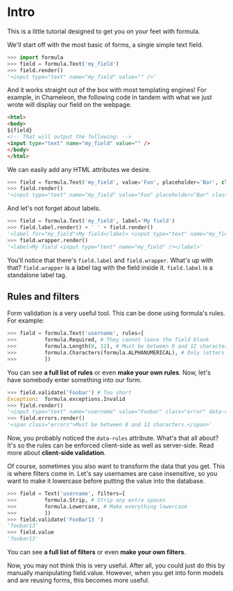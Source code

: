 # Intro

This is a little tutorial designed to get you on your feet with formula.

We'll start off with the most basic of forms, a single simple text field.

```python
>>> import formula
>>> field = formula.Text('my_field')
>>> field.render()
'<input type="text" name="my_field" value="" />'
```

And it works straight out of the box with most templating engines!  For example, in Chameleon, the following code in tandem with what we just wrote will display our field on the webpage.

```html
<html>
<body>
${field}
<!-- That will output the following: -->
<input type="text" name="my_field" value="" />
</body>
</html>
```

We can easily add any HTML attributes we desire.

```python
>>> field = formula.Text('my_field', value='Foo', placeholder='Bar', class=['baz', 'bop'])
>>> field.render()
'<input type="text" name="my_field" value="Foo" placeholder="Bar" class="baz bop" />'
```

And let's not forget about labels.

```python
>>> field = formula.Text('my_field', label='My field')
>>> field.label.render() + ' ' + field.render()
'<label for="my_field">My field</label> <input type="text" name="my_field" id="my_field" />'
>>> field.wrapper.render()
'<label>My field <input type="text" name="my_field" /></label>'
```

You'll notice that there's `field.label` and `field.wrapper`.  What's up with that?  `field.wrapper` is a label tag with the field inside it.  `field.label` is a standalone label tag.

## Rules and filters

Form validation is a very useful tool.  This can be done using formula's rules.  For example:

```python
>>> field = formula.Text('username', rules=[
>>>         formula.Required, # They cannot leave the field blank
>>>         formula.Length(8, 12), # Must be between 8 and 12 characters
>>>         formula.Characters(formula.ALPHANUMERICAL), # Only letters and numerals allowed
>>>         ])
```

You can see **a full list of rules** or even **make your own rules**.  Now, let's have somebody enter something into our form.

```python
>>> field.validate('Foobar') # Too short
Exception:  formula.exceptions.Invalid
>>> field.render()
'<input type="text" name="username" value="Foobar" class="error" data-rules="{\'required\':true,\'length\':[8,12],\'characters\':'abcdefghijklmnopqrstuvwxyzABCDEFGHIJKLMNOPQRSTUVWXYZ0123456789'}" />'
>>> field.errors.render()
'<span class="errors">Must be between 8 and 12 characters.</span>'
```

Now, you probably noticed the `data-rules` attribute.  What's that all about?  It's so the rules can be enforced client-side as well as server-side.  Read more about **client-side validation**.

Of course, sometimes you also want to transform the data that you get.  This is where filters come in.  Let's say usernames are case insensitive, so you want to make it lowercase before putting the value into the database.

```python
>>> field = Text('username', filters=[
>>>         formula.Strip, # Strip any extra spaces
>>>         formula.Lowercase, # Make everything lowercase
>>>         ])
>>> field.validate('FooBar13 ')
'foobar13'
>>> field.value
'foobar13'
```

You can see **a full list of filters** or even **make your own filters**.

Now, you may not think this is very useful.  After all, you could just do this by manually manipulating field.value.  However, when you get into form models and are reusing forms, this becomes more useful.
